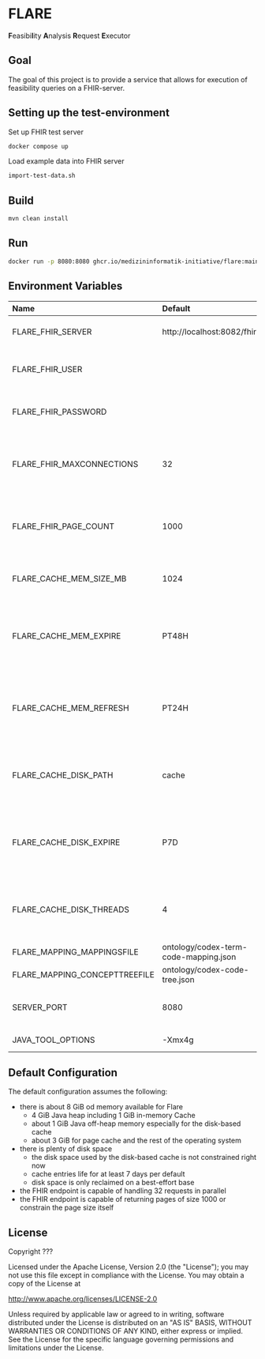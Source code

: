 # FLARE

**F**easibi**l**ity **A**nalysis **R**equest **E**xecutor

## Goal

The goal of this project is to provide a service that allows for execution of feasibility queries on a FHIR-server.

## Setting up the test-environment

Set up FHIR test server

```sh 
docker compose up
```

Load example data into FHIR server

```sh 
import-test-data.sh
```

## Build

```sh
mvn clean install
```

## Run

```sh
docker run -p 8080:8080 ghcr.io/medizininformatik-initiative/flare:main
```

## Environment Variables

| Name                          | Default                               | Description                                                                                      |
|:------------------------------|:--------------------------------------|:-------------------------------------------------------------------------------------------------|
| FLARE_FHIR_SERVER             | http://localhost:8082/fhir            | The base URL of the FHIR server to use.                                                          |
| FLARE_FHIR_USER               |                                       | The username to use for HTTP Basic Authentication.                                               |
| FLARE_FHIR_PASSWORD           |                                       | The password to use for HTTP Basic Authentication.                                               |
| FLARE_FHIR_MAXCONNECTIONS     | 32                                    | The maximum number of connections Flare opens towards the FHIR server.                           |
| FLARE_FHIR_PAGE_COUNT         | 1000                                  | The number of resources per page to request from the FHIR server.                                |
| FLARE_CACHE_MEM_SIZE_MB       | 1024                                  | The size of the in-memory cache in mebibytes.                                                    |
| FLARE_CACHE_MEM_EXPIRE        | PT48H                                 | The duration after which in-memory cache entries should expire in [ISO 8601 durations][1].       |
| FLARE_CACHE_MEM_REFRESH       | PT24H                                 | The duration after which in-memory cache entries should be refreshed in [ISO 8601 durations][1]. |
| FLARE_CACHE_DISK_PATH         | cache                                 | The name of the directory in which the on-disk cache should be written.                          |
| FLARE_CACHE_DISK_EXPIRE       | P7D                                   | The duration after which on-disk cache entries should expire in [ISO 8601 durations][1].         |
| FLARE_CACHE_DISK_THREADS      | 4                                     | The number of threads the disk cache should use for reading and writing entries.                 |
| FLARE_MAPPING_MAPPINGSFILE    | ontology/codex-term-code-mapping.json |                                                                                                  |
| FLARE_MAPPING_CONCEPTTREEFILE | ontology/codex-code-tree.json         |                                                                                                  |
| SERVER_PORT                   | 8080                                  | The port at which Flare provides its REST API.                                                   |
| JAVA_TOOL_OPTIONS             | -Xmx4g                                | JVM options \(Docker only\)                                                                      |

## Default Configuration

The default configuration assumes the following:

* there is about 8 GiB od memory available for Flare 
  * 4 GiB Java heap including 1 GiB in-memory Cache
  * about 1 GiB Java off-heap memory especially for the disk-based cache
  * about 3 GiB for page cache and the rest of the operating system
* there is plenty of disk space
  * the disk space used by the disk-based cache is not constrained right now
  * cache entries life for at least 7 days per default
  * disk space is only reclaimed on a best-effort base
* the FHIR endpoint is capable of handling 32 requests in parallel
* the FHIR endpoint is capable of returning pages of size 1000 or constrain the page size itself

## License

Copyright ???

Licensed under the Apache License, Version 2.0 (the "License"); you may not use this file except in compliance with the License. You may obtain a copy of the License at

http://www.apache.org/licenses/LICENSE-2.0

Unless required by applicable law or agreed to in writing, software distributed under the License is distributed on an "AS IS" BASIS, WITHOUT WARRANTIES OR CONDITIONS OF ANY KIND, either express or implied. See the License for the specific language governing permissions and limitations under the License.

[1]: <https://en.wikipedia.org/wiki/ISO_8601>
